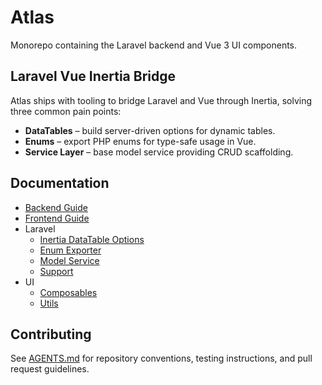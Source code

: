# Atlas

Monorepo containing the Laravel backend and Vue 3 UI components.

## Laravel Vue Inertia Bridge

Atlas ships with tooling to bridge Laravel and Vue through Inertia, solving three common pain points:

- **DataTables** – build server-driven options for dynamic tables.
- **Enums** – export PHP enums for type-safe usage in Vue.
- **Service Layer** – base model service providing CRUD scaffolding.

## Documentation

- [Backend Guide](docs/backend-guide.md)
- [Frontend Guide](docs/frontend-guide.md)
- Laravel
  - [Inertia DataTable Options](docs/laravel/inertia-data-table-options.md)
  - [Enum Exporter](docs/laravel/enum-exporter.md)
  - [Model Service](docs/laravel/model-service.md)
  - [Support](docs/laravel/support.md)
- UI
  - [Composables](docs/ui/composables.md)
  - [Utils](docs/ui/utils.md)

## Contributing

See [AGENTS.md](AGENTS.md) for repository conventions, testing instructions, and pull request guidelines.
